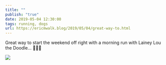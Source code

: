 ```yaml
---
title: ""
publish: "true"
date: 2019-05-04 12:30:00
tags: running, dogs
url: https://ericmwalk.blog/2019/05/04/great-way-to.html
---
```


Great way to start the weekend off right with a morning run with Lainey Lou the Doodle... 🏃‍♂️🐶

![](https://ericmwalk.blog/uploads/2022/eda9b6b124.jpg)